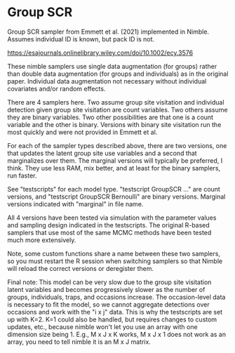 # Group SCR
Group SCR sampler from Emmett et al. (2021) implemented in Nimble. Assumes individual ID is known, but pack ID is not.

https://esajournals.onlinelibrary.wiley.com/doi/10.1002/ecy.3576

These nimble samplers use single data augmentation (for groups) rather than double data augmentation (for groups and individuals) as in the original paper. Individual data augmentation not necessary without individual covariates and/or random effects. 

There are 4 samplers here. Two assume group site visitation and individual detection given group site visitation are count variables. Two others assume they are binary variables. Two other possibilities are that one is a count variable and the other is binary. Versions with binary site visitation run the most quickly and were not provided in Emmett et al. 

For each of the sampler types described above, there are two versions, one that updates the latent group site use variables and a second that marginalizes over them. The marginal versions will typically be preferred, I think. They use less RAM, mix better, and at least for the binary samplers, run faster.

See "testscripts" for each model type. "testscript GroupSCR ..." are count versions, and "testscript GroupSCR Bernoulli" are binary versions. Marginal versions indicated with "marginal" in file name.

All 4 versions have been tested via simulation with the parameter values and sampling design indicated in the testscripts. The original R-based samplers that use most of the same MCMC methods have been tested much more extensively.

Note, some custom functions share a name between these two samplers, so you must restart the R session when switching samplers so that Nimble will reload the correct versions or deregister them.

Final note: This model can be very slow due to the group site visitation latent variables and becomes progressively slower as the number of groups, individuals, traps, and occasions increase. The occasion-level data is necessary to fit the model, so we cannot aggregate detections over occasions and work with the "i x j" data. This is why the testscripts are set up with K=2. K=1 could also be handled, but requires changes to custom updates, etc., because nimble won't let you use an array with one dimension size being 1. E.g., M x J x K works, M x J x 1 does not work as an array, you need to tell nimble it is an M x J matrix.